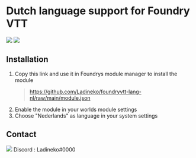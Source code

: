 # Dutch language support for Foundry VTT

![](https://img.shields.io/badge/compatibility-0.7.9+-yellow) ![](https://img.shields.io/badge/verified-11-green)

## Installation

1. Copy this link and use it in Foundrys module manager to install the module
    > https://github.com/Ladineko/foundryvtt-lang-nl/raw/main/module.json
2. Enable the module in your worlds module settings
3. Choose "Nederlands" as language in your system settings

## Contact

![](https://cdn.discordapp.com/emojis/758243012521885697.gif?size=32&quality=lossless) Discord : Ladineko#0000
